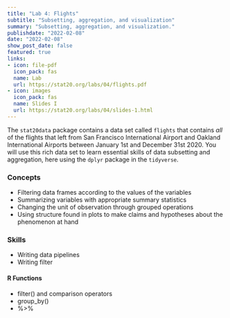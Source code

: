 ```yaml
---
title: "Lab 4: Flights"
subtitle: "Subsetting, aggregation, and visualization"
summary: "Subsetting, aggregation, and visualization."
publishdate: "2022-02-08"
date: "2022-02-08"
show_post_date: false
featured: true
links:
- icon: file-pdf
  icon_pack: fas
  name: Lab
  url: https://stat20.org/labs/04/flights.pdf
- icon: images
  icon_pack: fas
  name: Slides I
  url: https://stat20.org/labs/04/slides-1.html
---
```


The `stat20data` package contains a data set called `flights` that contains *all* of the flights that left from San Francisco International Airport and Oakland International Airports between January 1st and December 31st 2020. You will use this rich data set to learn essential skills of data subsetting and aggregation, here using the `dplyr` package in the `tidyverse`.

### Concepts
- Filtering data frames according to the values of the variables
- Summarizing variables with appropriate summary statistics
- Changing the unit of observation through grouped operations
- Using structure found in plots to make claims and hypotheses about the phenomenon at hand

### Skills
- Writing data pipelines
- Writing filter

#### R Functions
- filter() and comparison operators
- group_by()
- %>%

